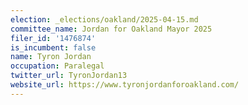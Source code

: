 ```yaml
---
election: _elections/oakland/2025-04-15.md
committee_name: Jordan for Oakland Mayor 2025
filer_id: '1476874'
is_incumbent: false
name: Tyron Jordan
occupation: Paralegal
twitter_url: TyronJordan13
website_url: https://www.tyronjordanforoakland.com/
---
```

